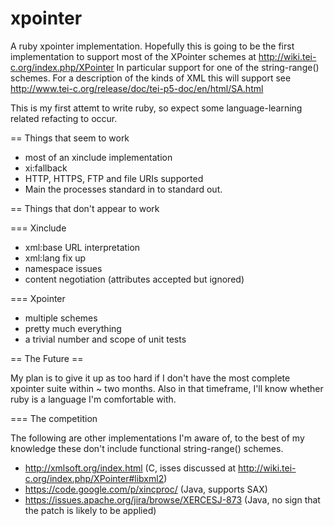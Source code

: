 xpointer
========

A ruby xpointer implementation. Hopefully this is going to be the first implementation 
to support most of the XPointer schemes at http://wiki.tei-c.org/index.php/XPointer In 
particular support for one of the string-range() schemes. For a description of the 
kinds of XML this will support see http://www.tei-c.org/release/doc/tei-p5-doc/en/html/SA.html

This is my first attemt to write ruby, so expect some language-learning related 
refacting to occur.

== Things that seem to work

* most of an xinclude implementation
* xi:fallback
* HTTP, HTTPS, FTP and file URIs supported
* Main the processes standard in to standard out.

== Things that don't appear to work

=== Xinclude
* xml:base URL interpretation
* xml:lang fix up
* namespace issues
* content negotiation (attributes accepted but ignored)

=== Xpointer
* multiple schemes
* pretty much everything
* a trivial number and scope of unit tests

== The Future ==

My plan is to give it up as too hard if I don't have the most complete xpointer 
suite within ~ two months. Also in that timeframe, I'll know whether ruby is a 
language I'm comfortable with.

=== The competition

The following are other implementations I'm aware of, to the best of my knowledge 
these don't include functional string-range() schemes.

* http://xmlsoft.org/index.html (C, isses discussed at http://wiki.tei-c.org/index.php/XPointer#libxml2)
* https://code.google.com/p/xincproc/ (Java, supports SAX)
* https://issues.apache.org/jira/browse/XERCESJ-873 (Java, no sign that the patch is likely to be applied)